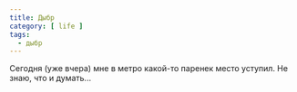 ```yaml
---
title: Дыбр
category: [ life ]
tags:
  - дыбр
---
```

Сегодня (уже вчера) мне в метро какой-то паренек место уступил. Не знаю, что и думать...
